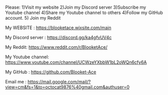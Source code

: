 Please: 
1)Visit my website
2)Join my Discord server
3)Subscribe my Youtube channel
4)Share my Youtube channel to others
4)Follow my GitHub account.
5) Join my Reddit

My WEBSITE : https://blooketace.wixsite.com/main

My Discord server : https://discord.gg/ka4gfvUV4c

My Reddit: https://www.reddit.com/r/BlooketAce/

My Youtube channel: https://www.youtube.com/channel/UCWzeYXbbW1bL2oWQn6cfy6A

My GitHub : https://github.com/Blooket-Ace

Email me : https://mail.google.com/mail/?view=cm&fs=1&to=octocat9876%40gmail.com&authuser=0
